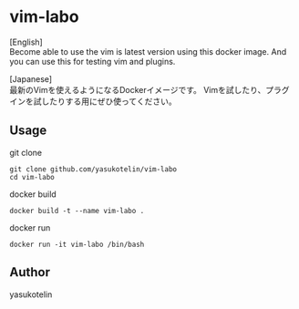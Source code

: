 # vim-labo

[English]<br>
Become able to use the vim is latest version using this docker image.
And you can use this for testing vim and plugins.

[Japanese]<br>
最新のVimを使えるようになるDockerイメージです。
Vimを試したり、プラグインを試したりする用にぜひ使ってください。

## Usage

git clone

```
git clone github.com/yasukotelin/vim-labo
cd vim-labo
```

docker build

```
docker build -t --name vim-labo .
```

docker run

```
docker run -it vim-labo /bin/bash
```

## Author

yasukotelin
